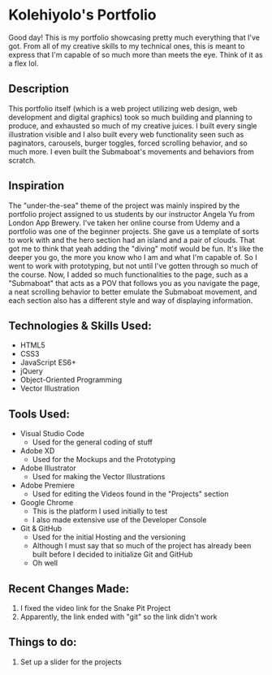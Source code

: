 # Kolehiyolo's Portfolio
Good day! This is my portfolio showcasing pretty much everything that I've got. From all of my creative skills to my technical ones, this is meant to express that I'm capable of so much more than meets the eye. Think of it as a flex lol.

## Description
This portfolio itself (which is a web project utilizing web design, web development and digital graphics) took so much building and planning to produce, and exhausted so much of my creative juices. I built every single illustration visible and I also built every web functionality seen such as paginators, carousels, burger toggles, forced scrolling behavior, and so much more. I even built the Submaboat's movements and behaviors from scratch.

## Inspiration
The "under-the-sea" theme of the project was mainly inspired by the portfolio project assigned to us students by our instructor Angela Yu from London App Brewery. I've taken her online course from Udemy and a portfolio was one of the beginner projects. She gave us a template of sorts to work with and the hero section had an island and a pair of clouds. That got me to think that yeah adding the "diving" motif would be fun. It's like the deeper you go, the more you know who I am and what I'm capable of. So I went to work with prototyping, but not until I've gotten through so much of the course. Now, I added so much functionalities to the page, such as a "Submaboat" that acts as a POV that follows you as you navigate the page, a neat scrolling behavior to better emulate the Submaboat movement, and each section also has a different style and way of displaying information.

## Technologies & Skills Used:
* HTML5
* CSS3
* JavaScript ES6+
* jQuery
* Object-Oriented Programming
* Vector Illustration

## Tools Used:
* Visual Studio Code
  * Used for the general coding of stuff
* Adobe XD
  * Used for the Mockups and the Prototyping
* Adobe Illustrator
  * Used for making the Vector Illustrations
* Adobe Premiere
  * Used for editing the Videos found in the "Projects" section
* Google Chrome
  * This is the platform I used initially to test
  * I also made extensive use of the Developer Console
* Git & GitHub
  * Used for the initial Hosting and the versioning
  * Although I must say that so much of the project has already been built before I decided to initialize Git and GitHub
  * Oh well

## Recent Changes Made:
1. I fixed the video link for the Snake Pit Project
  1. Apparently, the link ended with "git" so the link didn't work




## Things to do:
1. Set up a slider for the projects